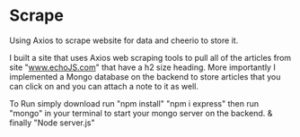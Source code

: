 # Scrape
Using Axios to scrape website for data and cheerio to store it.


I built a site that uses Axios web scraping tools to pull all of the articles from site "www.echoJS.com" that have a h2 size heading. More importantly I implemented a Mongo database on the backend to store articles that you can click on and you can attach a note to it as well. 

To Run simply download
run "npm install"
    "npm i express"
then run "mongo" in your terminal to start your mongo server on the backend.
&  finally  "Node server.js"
